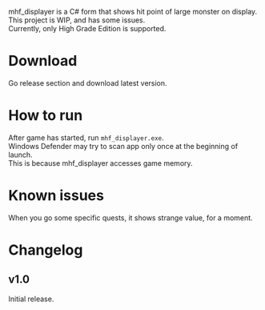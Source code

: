 mhf_displayer is a C# form that shows hit point of large monster on display.  
This project is WIP, and has some issues.  
Currently, only High Grade Edition is supported.

# Download
Go release section and download latest version.

# How to run
After game has started, run `mhf_displayer.exe`.  
Windows Defender may try to scan app only once at the beginning of launch.  
This is because mhf_displayer accesses game memory.

# Known issues
When you go some specific quests, it shows strange value, for a moment.

# Changelog

## v1.0
Initial release.


